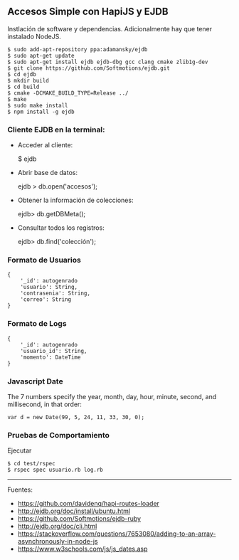 ## Accesos Simple con HapiJS y EJDB

Instlación de software y dependencias. Adicionalmente hay que tener instalado NodeJS.

    $ sudo add-apt-repository ppa:adamansky/ejdb
    $ sudo apt-get update
    $ sudo apt-get install ejdb ejdb-dbg gcc clang cmake zlib1g-dev 
    $ git clone https://github.com/Softmotions/ejdb.git
    $ cd ejdb
    $ mkdir build
    $ cd build
    $ cmake -DCMAKE_BUILD_TYPE=Release ../
    $ make 
    $ sudo make install
    $ npm install -g ejdb

### Cliente EJDB en la terminal:

+ Acceder al cliente:

    $ ejdb

+ Abrir base de datos:

    ejdb > db.open('accesos');

+ Obtener la información de colecciones:

    ejdb> db.getDBMeta();

+ Consultar todos los registros:

    ejdb> db.find('colección');

### Formato de Usuarios

    {
        '_id': autogenrado
        'usuario': String,
        'contrasenia': String,
        'correo': String
    }

### Formato de Logs

    {
        '_id': autogenrado
        'usuario_id': String,
        'momento': DateTime
    }

### Javascript Date

The 7 numbers specify the year, month, day, hour, minute, second, and millisecond, in that order:

    var d = new Date(99, 5, 24, 11, 33, 30, 0);

### Pruebas de Comportamiento

Ejecutar

    $ cd test/rspec
    $ rspec spec usuario.rb log.rb

---

Fuentes:

+ https://github.com/davidenq/hapi-routes-loader
+ http://ejdb.org/doc/install/ubuntu.html
+ https://github.com/Softmotions/ejdb-ruby
+ http://ejdb.org/doc/cli.html
+ https://stackoverflow.com/questions/7653080/adding-to-an-array-asynchronously-in-node-js
+ https://www.w3schools.com/js/js_dates.asp